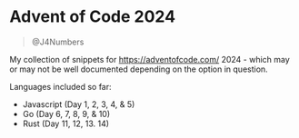 # Advent of Code 2024

> @J4Numbers

My collection of snippets for https://adventofcode.com/ 2024 - which may or may not be
well documented depending on the option in question.

Languages included so far:

* Javascript (Day 1, 2, 3, 4, & 5)
* Go (Day 6, 7, 8, 9, & 10)
* Rust (Day 11, 12, 13. 14)
